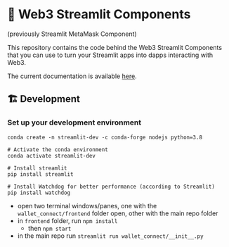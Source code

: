 # 🦊 Web3 Streamlit Components

(previously Streamlit MetaMask Component)

This repository contains the code behind the Web3 Streamlit Components that you can use to turn your Streamlit apps into dapps interacting with Web3.

The current documentation is available [here](docs.md).

## 🏗 Development

### Set up your development environment

```
conda create -n streamlit-dev -c conda-forge nodejs python=3.8

# Activate the conda environment
conda activate streamlit-dev

# Install streamlit
pip install streamlit

# Install Watchdog for better performance (according to Streamlit)
pip install watchdog
```

- open two terminal windows/panes, one with the `wallet_connect/frontend` folder open, other with the main repo folder
- in `frontend` folder, run `npm install`
    - then `npm start`
- in the main repo run `streamlit run wallet_connect/__init__.py`
